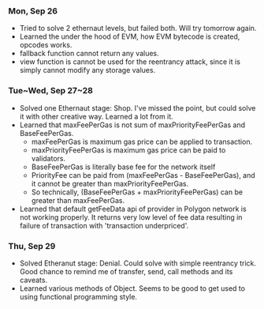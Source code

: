 ### Mon, Sep 26

- Tried to solve 2 ethernaut levels, but failed both. Will try tomorrow again.
- Learned the under the hood of EVM, how EVM bytecode is created, opcodes works.
- fallback function cannot return any values.
- view function is cannot be used for the reentrancy attack, since it is simply cannot modify any storage values.

### Tue~Wed, Sep 27~28

- Solved one Ethernaut stage: Shop. I've missed the point, but could solve it with other creative way. Learned a lot from it.
- Learned that maxFeePerGas is not sum of maxPriorityFeePerGas and BaseFeePerGas.
  - maxFeePerGas is maximum gas price can be applied to transaction.
  - maxPriorityFeePerGas is maximum gas price can be paid to validators.
  - BaseFeePerGas is literally base fee for the network itself
  - PriorityFee can be paid from (maxFeePerGas - BaseFeePerGas), and it cannot be greater than maxPriorityFeePerGas.
  - So technically, (BaseFeePerGas + maxPriorityFeePerGas) can be greater than maxFeePerGas.
- Learned that default getFeeData api of provider in Polygon network is not working properly. It returns very low level of fee data resulting in failure of transaction with 'transaction underpriced'.

### Thu, Sep 29

- Solved Etheranut stage: Denial. Could solve with simple reentrancy trick. Good chance to remind me of transfer, send, call methods and its caveats.
- Learned various methods of Object. Seems to be good to get used to using functional programming style.
